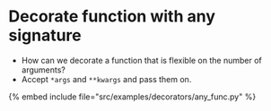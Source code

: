 # Decorate function with any signature

* How can we decorate a function that is flexible on the number of arguments?
* Accept `*args` and `**kwargs` and pass them on.

{% embed include file="src/examples/decorators/any_func.py" %}

